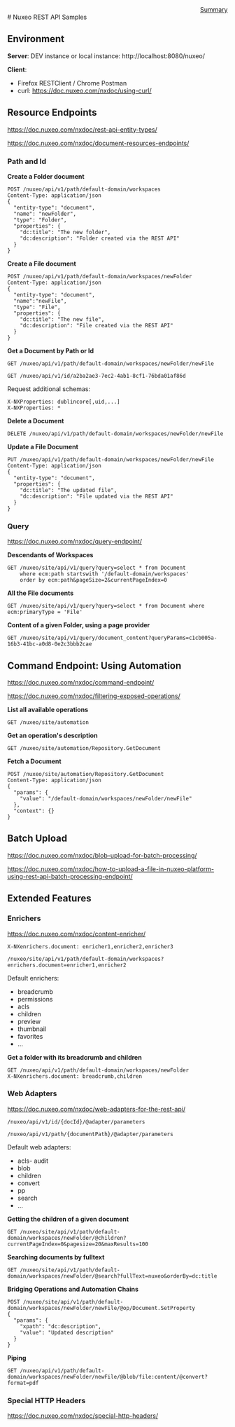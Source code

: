 <div style="text-align: right;">
  <a href="README.md">Summary</a>
</div>
# Nuxeo REST API Samples

## Environment

**Server**: DEV instance or local instance: http://localhost:8080/nuxeo/

**Client**:
  - Firefox RESTClient / Chrome Postman
  - curl: https://doc.nuxeo.com/nxdoc/using-curl/

## Resource Endpoints

https://doc.nuxeo.com/nxdoc/rest-api-entity-types/

https://doc.nuxeo.com/nxdoc/document-resources-endpoints/

### Path and Id

**Create a Folder document**
```
POST /nuxeo/api/v1/path/default-domain/workspaces
Content-Type: application/json
{
  "entity-type": "document",
  "name": "newFolder",
  "type": "Folder",
  "properties": {
    "dc:title": "The new folder",
    "dc:description": "Folder created via the REST API"
  }
}
```

**Create a File document**
```
POST /nuxeo/api/v1/path/default-domain/workspaces/newFolder
Content-Type: application/json
{
  "entity-type": "document",
  "name":"newFile",
  "type": "File",
  "properties": {
    "dc:title": "The new file",
    "dc:description": "File created via the REST API"
  }
}
```

**Get a Document by Path or Id**
```
GET /nuxeo/api/v1/path/default-domain/workspaces/newFolder/newFile

GET /nuxeo/api/v1/id/a2ba2ae3-7ec2-4ab1-8cf1-76bda01af86d
```
Request additional schemas:
```
X-NXProperties: dublincore[,uid,...]
X-NXProperties: *
```

**Delete a Document**
```
DELETE /nuxeo/api/v1/path/default-domain/workspaces/newFolder/newFile
```

**Update a File Document**
```
PUT /nuxeo/api/v1/path/default-domain/workspaces/newFolder/newFile
Content-Type: application/json
{
  "entity-type": "document",
  "properties": {
    "dc:title": "The updated file",
    "dc:description": "File updated via the REST API"
  }
}
```

### Query

https://doc.nuxeo.com/nxdoc/query-endpoint/

**Descendants of Workspaces**
```
GET /nuxeo/site/api/v1/query?query=select * from Document
    where ecm:path startswith '/default-domain/workspaces'
    order by ecm:path&pageSize=2&currentPageIndex=0
```

**All the File documents**
```
GET /nuxeo/site/api/v1/query?query=select * from Document where ecm:primaryType = 'File'
```

**Content of a given Folder, using a page provider**
```
GET /nuxeo/site/api/v1/query/document_content?queryParams=c1cb005a-16b3-41bc-a0d8-0e2c3bbb2cae
```

## Command Endpoint: Using Automation

https://doc.nuxeo.com/nxdoc/command-endpoint/

https://doc.nuxeo.com/nxdoc/filtering-exposed-operations/

**List all available operations**
```
GET /nuxeo/site/automation
```

**Get an operation's description**
```
GET /nuxeo/site/automation/Repository.GetDocument
```

**Fetch a Document**
```
POST /nuxeo/site/automation/Repository.GetDocument
Content-Type: application/json
{
  "params": {
    "value": "/default-domain/workspaces/newFolder/newFile"
  },
  "context": {}
}
```

## Batch Upload

https://doc.nuxeo.com/nxdoc/blob-upload-for-batch-processing/

https://doc.nuxeo.com/nxdoc/how-to-upload-a-file-in-nuxeo-platform-using-rest-api-batch-processing-endpoint/



## Extended Features

### Enrichers

https://doc.nuxeo.com/nxdoc/content-enricher/

```
X-NXenrichers.document: enricher1,enricher2,enricher3

/nuxeo/site/api/v1/path/default-domain/workspaces?enrichers.document=enricher1,enricher2
```

Default enrichers:
- breadcrumb
- permissions
- acls
- children
- preview
- thumbnail
- favorites
- ...

**Get a folder with its breadcrumb and children**
```
GET /nuxeo/api/v1/path/default-domain/workspaces/newFolder
X-NXenrichers.document: breadcrumb,children
```

### Web Adapters

https://doc.nuxeo.com/nxdoc/web-adapters-for-the-rest-api/

```
/nuxeo/api/v1/id/{docId}/@adapter/parameters

/nuxeo/api/v1/path/{documentPath}/@adapter/parameters
```

Default web adapters:
- acls- audit
- blob
- children
- convert
- pp
- search
- ...

**Getting the children of a given document**
```
GET /nuxeo/site/api/v1/path/default-domain/workspaces/newFolder/@children?currentPageIndex=0&pagesize=20&maxResults=100
```

**Searching documents by fulltext**
```
GET /nuxeo/site/api/v1/path/default-domain/workspaces/newFolder/@search?fullText=nuxeo&orderBy=dc:title
```

**Bridging Operations and Automation Chains**
```
POST /nuxeo/site/api/v1/path/default-domain/workspaces/newFolder/newFile/@op/Document.SetProperty
{
  "params": {
    "xpath": "dc:description",
    "value": "Updated description"
  }
}
```

**Piping**
```
GET /nuxeo/api/v1/path/default-domain/workspaces/newFolder/newFile/@blob/file:content/@convert?format=pdf
```

### Special HTTP Headers

https://doc.nuxeo.com/nxdoc/special-http-headers/
